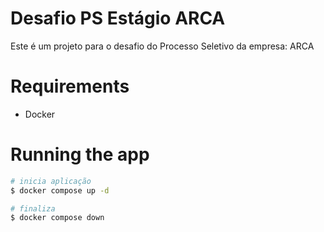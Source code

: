 # Desafio PS Estágio ARCA

Este é um projeto para o desafio do Processo Seletivo da empresa: ARCA

# Requirements
- Docker

# Running the app
```bash
# inicia aplicação
$ docker compose up -d

# finaliza
$ docker compose down

```

